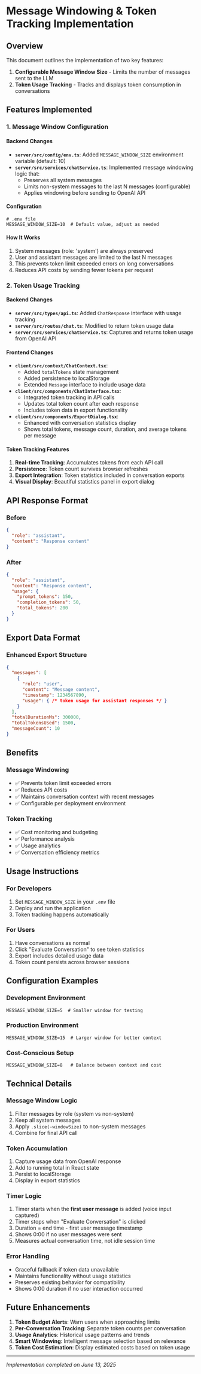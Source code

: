 # Message Windowing & Token Tracking Implementation

## Overview
This document outlines the implementation of two key features:
1. **Configurable Message Window Size** - Limits the number of messages sent to the LLM
2. **Token Usage Tracking** - Tracks and displays token consumption in conversations

## Features Implemented

### 1. Message Window Configuration

#### Backend Changes
- **`server/src/config/env.ts`**: Added `MESSAGE_WINDOW_SIZE` environment variable (default: 10)
- **`server/src/services/chatService.ts`**: Implemented message windowing logic that:
  - Preserves all system messages
  - Limits non-system messages to the last N messages (configurable)
  - Applies windowing before sending to OpenAI API

#### Configuration
```env
# .env file
MESSAGE_WINDOW_SIZE=10  # Default value, adjust as needed
```

#### How It Works
1. System messages (role: 'system') are always preserved
2. User and assistant messages are limited to the last N messages
3. This prevents token limit exceeded errors on long conversations
4. Reduces API costs by sending fewer tokens per request

### 2. Token Usage Tracking

#### Backend Changes
- **`server/src/types/api.ts`**: Added `ChatResponse` interface with usage tracking
- **`server/src/routes/chat.ts`**: Modified to return token usage data
- **`server/src/services/chatService.ts`**: Captures and returns token usage from OpenAI API

#### Frontend Changes
- **`client/src/context/ChatContext.tsx`**: 
  - Added `totalTokens` state management
  - Added persistence to localStorage
  - Extended `Message` interface to include usage data
- **`client/src/components/ChatInterface.tsx`**: 
  - Integrated token tracking in API calls
  - Updates total token count after each response
  - Includes token data in export functionality
- **`client/src/components/ExportDialog.tsx`**: 
  - Enhanced with conversation statistics display
  - Shows total tokens, message count, duration, and average tokens per message

#### Token Tracking Features
1. **Real-time Tracking**: Accumulates tokens from each API call
2. **Persistence**: Token count survives browser refreshes
3. **Export Integration**: Token statistics included in conversation exports
4. **Visual Display**: Beautiful statistics panel in export dialog

## API Response Format

### Before
```json
{
  "role": "assistant",
  "content": "Response content"
}
```

### After
```json
{
  "role": "assistant",
  "content": "Response content",
  "usage": {
    "prompt_tokens": 150,
    "completion_tokens": 50,
    "total_tokens": 200
  }
}
```

## Export Data Format

### Enhanced Export Structure
```json
{
  "messages": [
    {
      "role": "user",
      "content": "Message content",
      "timestamp": 1234567890,
      "usage": { /* token usage for assistant responses */ }
    }
  ],
  "totalDurationMs": 300000,
  "totalTokensUsed": 1500,
  "messageCount": 10
}
```

## Benefits

### Message Windowing
- ✅ Prevents token limit exceeded errors
- ✅ Reduces API costs
- ✅ Maintains conversation context with recent messages
- ✅ Configurable per deployment environment

### Token Tracking
- ✅ Cost monitoring and budgeting
- ✅ Performance analysis
- ✅ Usage analytics
- ✅ Conversation efficiency metrics

## Usage Instructions

### For Developers
1. Set `MESSAGE_WINDOW_SIZE` in your `.env` file
2. Deploy and run the application
3. Token tracking happens automatically

### For Users
1. Have conversations as normal
2. Click "Evaluate Conversation" to see token statistics
3. Export includes detailed usage data
4. Token count persists across browser sessions

## Configuration Examples

### Development Environment
```env
MESSAGE_WINDOW_SIZE=5  # Smaller window for testing
```

### Production Environment
```env
MESSAGE_WINDOW_SIZE=15  # Larger window for better context
```

### Cost-Conscious Setup
```env
MESSAGE_WINDOW_SIZE=8   # Balance between context and cost
```

## Technical Details

### Message Window Logic
1. Filter messages by role (system vs non-system)
2. Keep all system messages
3. Apply `.slice(-windowSize)` to non-system messages
4. Combine for final API call

### Token Accumulation
1. Capture usage data from OpenAI response
2. Add to running total in React state
3. Persist to localStorage
4. Display in export statistics

### Timer Logic
1. Timer starts when the **first user message** is added (voice input captured)
2. Timer stops when "Evaluate Conversation" is clicked
3. Duration = end time - first user message timestamp
4. Shows 0:00 if no user messages were sent
5. Measures actual conversation time, not idle session time

### Error Handling
- Graceful fallback if token data unavailable
- Maintains functionality without usage statistics
- Preserves existing behavior for compatibility
- Shows 0:00 duration if no user interaction occurred

## Future Enhancements

1. **Token Budget Alerts**: Warn users when approaching limits
2. **Per-Conversation Tracking**: Separate token counts per conversation
3. **Usage Analytics**: Historical usage patterns and trends
4. **Smart Windowing**: Intelligent message selection based on relevance
5. **Token Cost Estimation**: Display estimated costs based on token usage

---

*Implementation completed on June 13, 2025*
